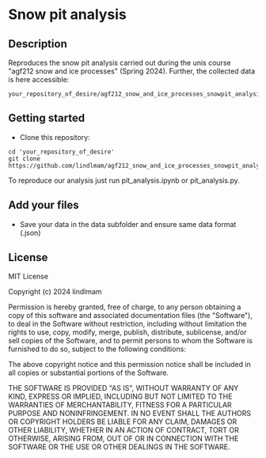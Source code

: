 # Snow pit analysis



## Description
Reproduces the snow pit analysis carried out during the unis course "agf212 snow and ice processes" (Spring 2024).
Further, the collected data is here accessible:

```
your_repository_of_desire/agf212_snow_and_ice_processes_snowpit_analysis/snowpits.json
```


## Getting started
-  Clone this repository:

```
cd 'your_repository_of_desire'
git clone https://github.com/lindlmam/agf212_snow_and_ice_processes_snowpit_analysis.git
```

To reproduce our analysis just run pit_analysis.ipynb or pit_analysis.py.

## Add your files
- Save your data in the data subfolder and ensure same data format (.json)

## License

MIT License

Copyright (c) 2024 lindlmam

Permission is hereby granted, free of charge, to any person obtaining a copy
of this software and associated documentation files (the "Software"), to deal
in the Software without restriction, including without limitation the rights
to use, copy, modify, merge, publish, distribute, sublicense, and/or sell
copies of the Software, and to permit persons to whom the Software is
furnished to do so, subject to the following conditions:

The above copyright notice and this permission notice shall be included in all
copies or substantial portions of the Software.

THE SOFTWARE IS PROVIDED "AS IS", WITHOUT WARRANTY OF ANY KIND, EXPRESS OR
IMPLIED, INCLUDING BUT NOT LIMITED TO THE WARRANTIES OF MERCHANTABILITY,
FITNESS FOR A PARTICULAR PURPOSE AND NONINFRINGEMENT. IN NO EVENT SHALL THE
AUTHORS OR COPYRIGHT HOLDERS BE LIABLE FOR ANY CLAIM, DAMAGES OR OTHER
LIABILITY, WHETHER IN AN ACTION OF CONTRACT, TORT OR OTHERWISE, ARISING FROM,
OUT OF OR IN CONNECTION WITH THE SOFTWARE OR THE USE OR OTHER DEALINGS IN THE
SOFTWARE.

